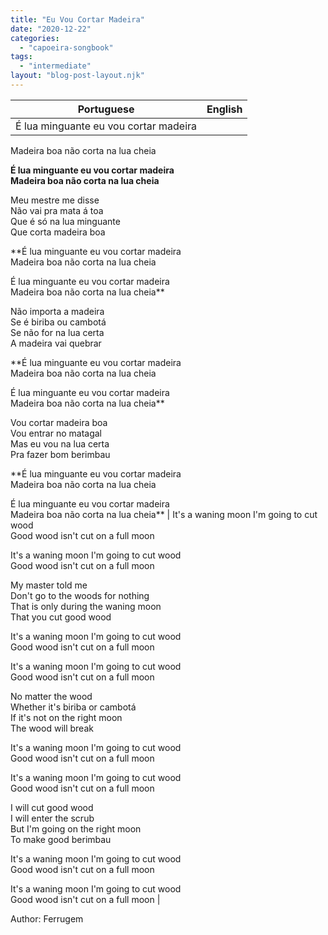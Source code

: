 ```yaml
---
title: "Eu Vou Cortar Madeira"
date: "2020-12-22"
categories: 
  - "capoeira-songbook"
tags: 
  - "intermediate"
layout: "blog-post-layout.njk"
---
```


| Portuguese | English |
| --- | --- |
| É lua minguante eu vou cortar madeira  
Madeira boa não corta na lua cheia  
  
**É lua minguante eu vou cortar madeira  
Madeira boa não corta na lua cheia**  
  
Meu mestre me disse  
Não vai pra mata á toa  
Que é só na lua minguante  
Que corta madeira boa  
  
**É lua minguante eu vou cortar madeira  
Madeira boa não corta na lua cheia  
  
É lua minguante eu vou cortar madeira  
Madeira boa não corta na lua cheia**  
  
Não importa a madeira  
Se é biriba ou cambotá  
Se não for na lua certa  
A madeira vai quebrar  
  
**É lua minguante eu vou cortar madeira  
Madeira boa não corta na lua cheia  
  
É lua minguante eu vou cortar madeira  
Madeira boa não corta na lua cheia**  
  
Vou cortar madeira boa  
Vou entrar no matagal  
Mas eu vou na lua certa  
Pra fazer bom berimbau  
  
**É lua minguante eu vou cortar madeira  
Madeira boa não corta na lua cheia  
  
É lua minguante eu vou cortar madeira  
Madeira boa não corta na lua cheia** | It's a waning moon I'm going to cut wood  
Good wood isn't cut on a full moon  
  
It's a waning moon I'm going to cut wood  
Good wood isn't cut on a full moon  
  
My master told me  
Don't go to the woods for nothing  
That is only during the waning moon  
That you cut good wood  
  
It's a waning moon I'm going to cut wood  
Good wood isn't cut on a full moon  
  
It's a waning moon I'm going to cut wood  
Good wood isn't cut on a full moon  
  
No matter the wood  
Whether it's biriba or cambotá  
If it's not on the right moon  
The wood will break  
  
It's a waning moon I'm going to cut wood  
Good wood isn't cut on a full moon  
  
It's a waning moon I'm going to cut wood  
Good wood isn't cut on a full moon  
  
I will cut good wood  
I will enter the scrub  
But I'm going on the right moon  
To make good berimbau  
  
It's a waning moon I'm going to cut wood  
Good wood isn't cut on a full moon  
  
It's a waning moon I'm going to cut wood  
Good wood isn't cut on a full moon |

<figcaption>

Author: Ferrugem

</figcaption>
